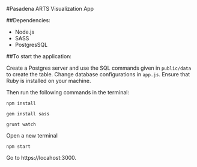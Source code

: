 #Pasadena ARTS Visualization App

##Dependencies:
* Node.js
* SASS
* PostgresSQL



##To start the application:

Create a Postgres server and use the SQL commands given in `public/data` to create the table. Change database configurations in `app.js`. Ensure that Ruby is installed on your machine. 

Then run the following commands in the terminal:  

```
npm install

gem install sass

grunt watch
```

Open a new terminal
```
npm start
```

Go to https://locahost:3000. 